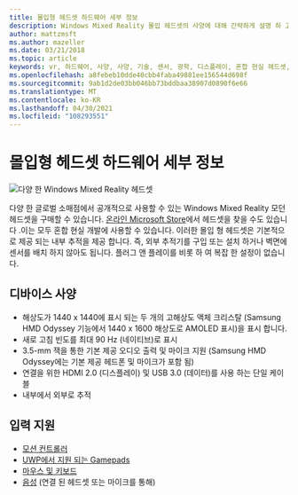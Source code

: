 ```yaml
---
title: 몰입형 헤드셋 하드웨어 세부 정보
description: Windows Mixed Reality 몰입 헤드셋의 사양에 대해 간략하게 설명 하 고 내부 추적을 사용 하 여 VR를 제공 합니다 (외부 설치 필요 없음).
author: mattzmsft
ms.author: mazeller
ms.date: 03/21/2018
ms.topic: article
keywords: vr, 하드웨어, 사양, 사양, 기술, 센서, 광학, 디스플레이, 혼합 현실 헤드셋, 가상 현실 헤드셋, 가상 현실 정의, 모던 헤드셋
ms.openlocfilehash: a8febeb10dde40cbb4faba49881ee156544d698f
ms.sourcegitcommit: 9ab1d2de03bb046bb73bddbaa38907d0890f6e66
ms.translationtype: MT
ms.contentlocale: ko-KR
ms.lasthandoff: 04/30/2021
ms.locfileid: "108293551"
---
```

# <a name="immersive-headset-hardware-details"></a>몰입형 헤드셋 하드웨어 세부 정보

![다양 한 Windows Mixed Reality 헤드셋](images/MR-headsets.png)

다양 한 글로벌 소매점에서 공개적으로 사용할 수 있는 Windows Mixed Reality 모던 헤드셋을 구매할 수 있습니다. [온라인 Microsoft Store](https://www.microsoft.com/en-us/store/collections/AR-MR-VRheadsets)에서 헤드셋을 찾을 수도 있습니다 .이는 모두 혼합 현실 개발에 사용할 수 있습니다. 이러한 몰입 형 헤드셋은 기본적으로 제공 되는 내부 추적을 제공 합니다. 즉, 외부 추적기를 구입 또는 설치 하거나 벽면에 센서를 배치 하지 않아도 됩니다. 플러그 앤 플레이를 비롯 하 여 복잡 한 설정이 없습니다.

## <a name="device-specifications"></a>디바이스 사양

* 해상도가 1440 x 1440에 표시 되는 두 개의 고해상도 액체 크리스탈 (Samsung HMD Odyssey 기능에서 1440 x 1600 해상도로 AMOLED 표시)을 표시 합니다.
* 새로 고침 빈도를 최대 90 Hz (네이티브)로 표시
* 3.5-mm 잭을 통한 기본 제공 오디오 출력 및 마이크 지원 (Samsung HMD Odyssey에는 기본 제공 헤드폰 및 마이크가 포함 됨)
* 연결을 위한 HDMI 2.0 (디스플레이) 및 USB 3.0 (데이터)를 사용 하는 단일 케이블
* 내부에서 외부로 추적

## <a name="input-support"></a>입력 지원

* [모션 컨트롤러](../design/motion-controllers.md)
* [UWP에서 지원 되는 Gamepads](hardware-accessories.md)
* [마우스 및 키보드](hardware-accessories.md)
* [음성](../design/voice-input.md) (연결 된 헤드셋 또는 마이크를 통해)

